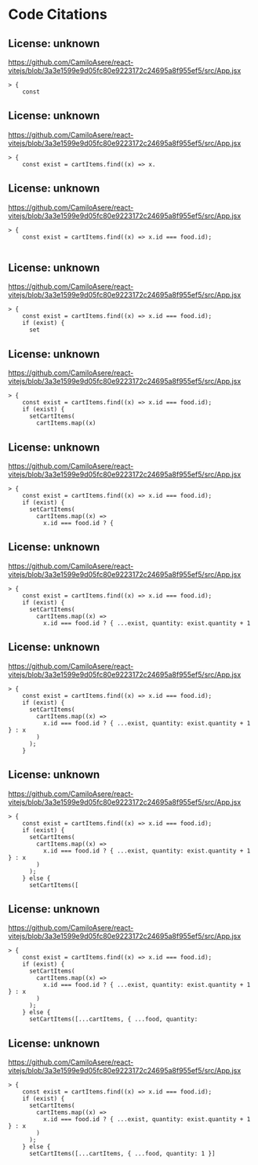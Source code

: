 # Code Citations

## License: unknown
https://github.com/CamiloAsere/react-vitejs/blob/3a3e1599e9d05fc80e9223172c24695a8f955ef5/src/App.jsx

```
> {
    const
```


## License: unknown
https://github.com/CamiloAsere/react-vitejs/blob/3a3e1599e9d05fc80e9223172c24695a8f955ef5/src/App.jsx

```
> {
    const exist = cartItems.find((x) => x.
```


## License: unknown
https://github.com/CamiloAsere/react-vitejs/blob/3a3e1599e9d05fc80e9223172c24695a8f955ef5/src/App.jsx

```
> {
    const exist = cartItems.find((x) => x.id === food.id);
    
```


## License: unknown
https://github.com/CamiloAsere/react-vitejs/blob/3a3e1599e9d05fc80e9223172c24695a8f955ef5/src/App.jsx

```
> {
    const exist = cartItems.find((x) => x.id === food.id);
    if (exist) {
      set
```


## License: unknown
https://github.com/CamiloAsere/react-vitejs/blob/3a3e1599e9d05fc80e9223172c24695a8f955ef5/src/App.jsx

```
> {
    const exist = cartItems.find((x) => x.id === food.id);
    if (exist) {
      setCartItems(
        cartItems.map((x)
```


## License: unknown
https://github.com/CamiloAsere/react-vitejs/blob/3a3e1599e9d05fc80e9223172c24695a8f955ef5/src/App.jsx

```
> {
    const exist = cartItems.find((x) => x.id === food.id);
    if (exist) {
      setCartItems(
        cartItems.map((x) =>
          x.id === food.id ? {
```


## License: unknown
https://github.com/CamiloAsere/react-vitejs/blob/3a3e1599e9d05fc80e9223172c24695a8f955ef5/src/App.jsx

```
> {
    const exist = cartItems.find((x) => x.id === food.id);
    if (exist) {
      setCartItems(
        cartItems.map((x) =>
          x.id === food.id ? { ...exist, quantity: exist.quantity + 1 
```


## License: unknown
https://github.com/CamiloAsere/react-vitejs/blob/3a3e1599e9d05fc80e9223172c24695a8f955ef5/src/App.jsx

```
> {
    const exist = cartItems.find((x) => x.id === food.id);
    if (exist) {
      setCartItems(
        cartItems.map((x) =>
          x.id === food.id ? { ...exist, quantity: exist.quantity + 1 } : x
        )
      );
    }
```


## License: unknown
https://github.com/CamiloAsere/react-vitejs/blob/3a3e1599e9d05fc80e9223172c24695a8f955ef5/src/App.jsx

```
> {
    const exist = cartItems.find((x) => x.id === food.id);
    if (exist) {
      setCartItems(
        cartItems.map((x) =>
          x.id === food.id ? { ...exist, quantity: exist.quantity + 1 } : x
        )
      );
    } else {
      setCartItems([
```


## License: unknown
https://github.com/CamiloAsere/react-vitejs/blob/3a3e1599e9d05fc80e9223172c24695a8f955ef5/src/App.jsx

```
> {
    const exist = cartItems.find((x) => x.id === food.id);
    if (exist) {
      setCartItems(
        cartItems.map((x) =>
          x.id === food.id ? { ...exist, quantity: exist.quantity + 1 } : x
        )
      );
    } else {
      setCartItems([...cartItems, { ...food, quantity:
```


## License: unknown
https://github.com/CamiloAsere/react-vitejs/blob/3a3e1599e9d05fc80e9223172c24695a8f955ef5/src/App.jsx

```
> {
    const exist = cartItems.find((x) => x.id === food.id);
    if (exist) {
      setCartItems(
        cartItems.map((x) =>
          x.id === food.id ? { ...exist, quantity: exist.quantity + 1 } : x
        )
      );
    } else {
      setCartItems([...cartItems, { ...food, quantity: 1 }]
```

